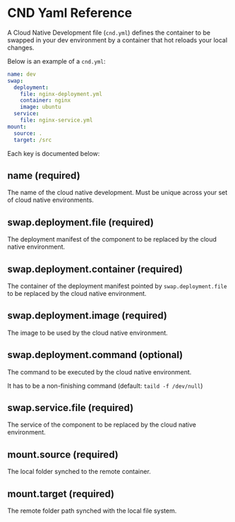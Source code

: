 # CND Yaml Reference

A Cloud Native Development file (`cnd.yml`) defines the container to be swapped in your dev environment by a container that hot reloads your local changes.

Below is an example of a `cnd.yml`:

```yaml
name: dev
swap:
  deployment:
    file: nginx-deployment.yml
    container: nginx
    image: ubuntu
  service:
    file: nginx-service.yml
mount:
  source: .
  target: /src
```

Each key is documented below:

## name (required)

The name of the cloud native development. Must be unique across your set of cloud native environments.

## swap.deployment.file (required)

The deployment manifest of the component to be replaced by the cloud native environment.

## swap.deployment.container (required)

The container of the deployment manifest pointed by `swap.deployment.file` to be replaced by the cloud native environment.

## swap.deployment.image (required)

The image to be used by the cloud native environment.

## swap.deployment.command (optional)

The command to be executed by the cloud native environment.

It has to be a non-finishing command (default: `taild -f /dev/null`)

## swap.service.file (required)

The service of the component to be replaced by the cloud native environment.

## mount.source (required)

The local folder synched to the remote container.

## mount.target (required)

The remote folder path synched with the local file system.
